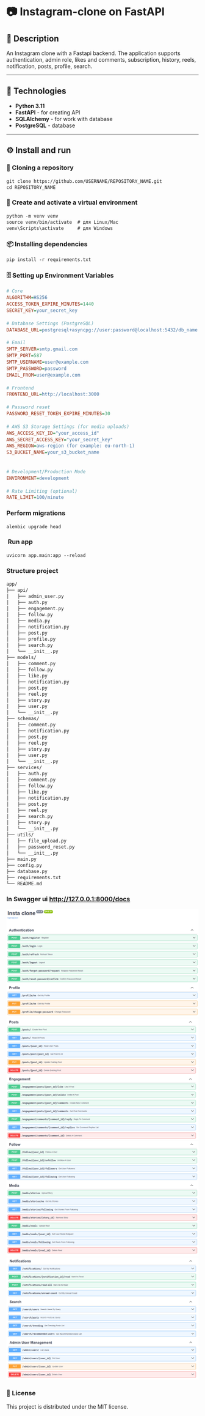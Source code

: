 # 📷 Instagram-clone on FastAPI

## 📖 Description
An Instagram clone with a Fastapi backend. The application supports authentication, admin role, likes and comments, subscription, history, reels, notification, posts, profile, search.

---

## 🚀 Technologies
- **Python 3.11**
- **FastAPI** - for creating API
- **SQLAlchemy** - for work with database
- **PostgreSQL** - database

---

## ⚙️ Install and run

### 🔧 Cloning a repository
```commandline
git clone https://github.com/USERNAME/REPOSITORY_NAME.git
cd REPOSITORY_NAME
```
### 🐍 Create and activate a virtual environment
```commandline
python -m venv venv
source venv/bin/activate  # для Linux/Mac
venv\Scripts\activate     # для Windows
```
### 📦 Installing dependencies
```commandline
pip install -r requirements.txt
```
### 🗄️ Setting up Environment Variables
```ini
# Core
ALGORITHM=HS256
ACCESS_TOKEN_EXPIRE_MINUTES=1440
SECRET_KEY=your_secret_key

# Database Settings (PostgreSQL)
DATABASE_URL=postgresql+asyncpg://user:password@localhost:5432/db_name

# Email
SMTP_SERVER=smtp.gmail.com
SMTP_PORT=587
SMTP_USERNAME=user@example.com
SMTP_PASSWORD=password
EMAIL_FROM=user@example.com

# Frontend
FRONTEND_URL=http://localhost:3000

# Password reset
PASSWORD_RESET_TOKEN_EXPIRE_MINUTES=30

# AWS S3 Storage Settings (for media uploads)
AWS_ACCESS_KEY_ID="your_access_id"
AWS_SECRET_ACCESS_KEY="your_secret_key"
AWS_REGION=aws-region (for example: eu-north-1)
S3_BUCKET_NAME=your_s3_bucket_name


# Development/Production Mode
ENVIRONMENT=development

# Rate Limiting (optional)
RATE_LIMIT=100/minute
```
### Perform migrations
```commandline
alembic upgrade head
```
### ️ Run app
```commandline
uvicorn app.main:app --reload
```
### Structure project
```commandline
app/
├── api/
│   ├── admin_user.py
│   ├── auth.py
│   ├── engagement.py
│   ├── follow.py
│   ├── media.py
│   ├── notification.py
│   ├── post.py
│   ├── profile.py
│   ├── search.py
│   └── __init__.py
├── models/
│   ├── comment.py 
│   ├── follow.py
│   ├── like.py
│   ├── notification.py
│   ├── post.py
│   ├── reel.py
│   ├── story.py
│   ├── user.py
│   └── __init__.py
├── schemas/
│   ├── comment.py       
│   ├── notification.py
│   ├── post.py
│   ├── reel.py
│   ├── story.py
│   ├── user.py
│   └── __init__.py
├── services/
│   ├── auth.py    
│   ├── comment.py
│   ├── follow.py
│   ├── like.py
│   ├── notification.py
│   ├── post.py
│   ├── reel.py
│   ├── search.py
│   ├── story.py
│   └── __init__.py
├── utils/
│   ├── file_upload.py      
│   ├── password_reset.py     
│   └── __init__.py
├── main.py       
├── config.py
├── database.py         
├── requirements.txt
└── README.md
```
### In Swagger ui http://127.0.0.1:8000/docs
![img.png](img.png)
![img_1.png](img_1.png)
![img_2.png](img_2.png)
![img_3.png](img_3.png)

### 📝 License
This project is distributed under the MIT license.